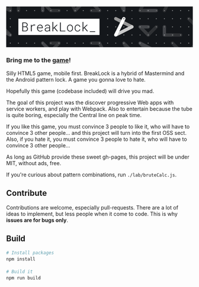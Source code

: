 ![BreakLock](assets/banner.png)

### Bring me to the **[game](https://maxwellito.github.io/breaklock/)**!

Silly HTML5 game, mobile first.
BreakLock is a hybrid of Mastermind and the Android pattern lock. A game you gonna love to hate.

Hopefully this game (codebase included) will drive you mad.

The goal of this project was the discover progressive Web apps with service workers, and play with Webpack. Also to entertain because the tube is quite boring, especially the Central line on peak time.

If you like this game, you must convince 3 people to like it, who will have to convince 3 other people...  and this project will turn into the first OSS sect. Also, if you hate it, you must convince 3 people to hate it, who will have to convince 3 other people...

As long as GitHub provide these sweet gh-pages, this project will be under MIT, without ads, free. 

If you're curious about pattern combinations, run `./lab/bruteCalc.js`.

## Contribute

Contributions are welcome, especially pull-requests. There are a lot of ideas to implement, but less people when it come to code. This is why **issues are for bugs only**.

## Build

```bash
# Install packages
npm install

# Build it
npm run build
```